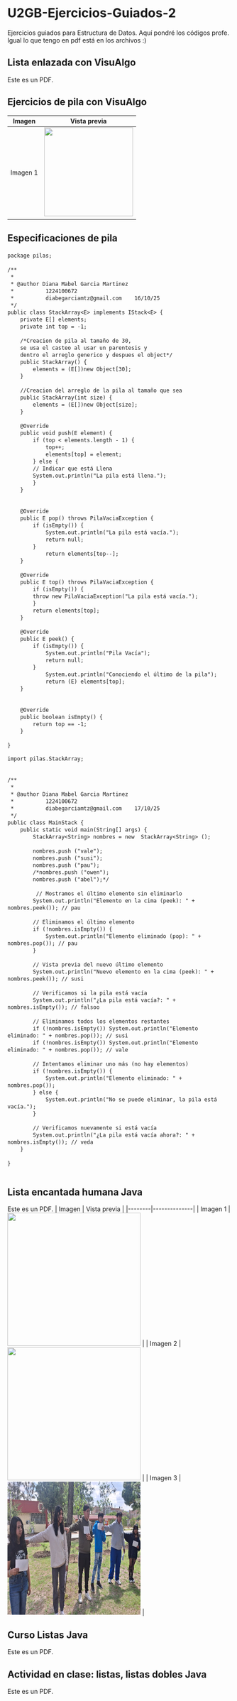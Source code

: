 # U2GB-Ejercicios-Guiados-2
Ejercicios guiados para Estructura de Datos. Aquí pondré los códigos profe. Igual lo que tengo en pdf está en los archivos :)


## Lista enlazada con VisuAlgo
Este es un PDF.

## Ejercicios de pila con VisuAlgo
| Imagen | Vista previa |
|--------|--------------|
| Imagen 1 | <img src="[[https://github.com/diabegarciamtz-coder/U2GB-Ejercicios-Guiados-2/blob/main/Imagen%20de%20WhatsApp%202025-10-03%20a%20las%2016.05.06_898dd399.jpg?raw=true](https://github.com/diabegarciamtz-coder/U2GB-Ejercicios-Guiados-2/blob/main/Pila.jpg?raw=true)](https://github.com/diabegarciamtz-coder/U2GB-Ejercicios-Guiados-2/blob/main/Pila.jpg?raw=true)" width="200" height="200"> |


## Especificaciones de pila
```
package pilas;

/**
 *
 * @author Diana Mabel Garcia Martinez
 *          1224100672
 *          diabegarciamtz@gmail.com    16/10/25
 */
public class StackArray<E> implements IStack<E> {
    private E[] elements;
    private int top = -1;

    /*Creacion de pila al tamaño de 30, 
    se usa el casteo al usar un parentesis y 
    dentro el arreglo generico y despues el object*/
    public StackArray() {
        elements = (E[])new Object[30];
    }
    
    //Creacion del arreglo de la pila al tamaño que sea
    public StackArray(int size) {
        elements = (E[])new Object[size];
    }

    @Override
    public void push(E element) {
        if (top < elements.length - 1) {
            top++;
            elements[top] = element;
        } else {
        // Indicar que está Llena
        System.out.println("La pila está llena.");
        }
    }


    @Override
    public E pop() throws PilaVaciaException {
        if (isEmpty()) {
            System.out.println("La pila está vacía.");
            return null;
        }
            return elements[top--];
    }

    @Override
    public E top() throws PilaVaciaException {
        if (isEmpty()) {
        throw new PilaVaciaException("La pila está vacía.");
        }
        return elements[top];
    }

    @Override
    public E peek() {
        if (isEmpty()) {
            System.out.println("Pila Vacía");
            return null;
        }
            System.out.println("Conociendo el último de la pila");
            return (E) elements[top];
    }


    @Override
    public boolean isEmpty() {
        return top == -1;
    }
    
}
```

```
import pilas.StackArray;


/**
 *
 * @author Diana Mabel Garcia Martinez
 *          1224100672
 *          diabegarciamtz@gmail.com    17/10/25
 */
public class MainStack {
    public static void main(String[] args) {
        StackArray<String> nombres = new  StackArray<String> ();
        
        nombres.push ("vale");
        nombres.push ("susi");
        nombres.push ("pau");
        /*nombres.push ("owen");
        nombres.push ("abel");*/
        
         // Mostramos el último elemento sin eliminarlo
        System.out.println("Elemento en la cima (peek): " + nombres.peek()); // pau

        // Eliminamos el último elemento
        if (!nombres.isEmpty()) {
            System.out.println("Elemento eliminado (pop): " + nombres.pop()); // pau
        }

        // Vista previa del nuevo último elemento
        System.out.println("Nuevo elemento en la cima (peek): " + nombres.peek()); // susi

        // Verificamos si la pila está vacía
        System.out.println("¿La pila está vacía?: " + nombres.isEmpty()); // falsoo

        // Eliminamos todos los elementos restantes
        if (!nombres.isEmpty()) System.out.println("Elemento eliminado: " + nombres.pop()); // susi
        if (!nombres.isEmpty()) System.out.println("Elemento eliminado: " + nombres.pop()); // vale

        // Intentamos eliminar uno más (no hay elementos)
        if (!nombres.isEmpty()) {
            System.out.println("Elemento eliminado: " + nombres.pop());
        } else {
            System.out.println("No se puede eliminar, la pila está vacía.");
        }

        // Verificamos nuevamente si está vacía
        System.out.println("¿La pila está vacía ahora?: " + nombres.isEmpty()); // veda
    }

}


```

## Lista encantada humana Java
Este es un PDF.
| Imagen | Vista previa |
|--------|--------------|
| Imagen 1 | <img src="[https://github.com/diabegarciamtz-coder/U2GB-Ejercicios-Guiados-2/blob/main/Imagen%20de%20WhatsApp%202025-10-03%20a%20las%2016.05.06_898dd399.jpg?raw=true](https://github.com/diabegarciamtz-coder/U2GB-Ejercicios-Guiados-2/blob/main/Lista%20Encantada%20Humana1.jpg?raw=true)" width="300" height="300"> |
| Imagen 2 | <img src="[https://github.com/diabegarciamtz-coder/U2GB-Ejercicios-Guiados-2/blob/main/Imagen%20de%20WhatsApp%202025-10-03%20a%20las%2016.05.03_caa70b7c.jpg?raw=true](https://github.com/diabegarciamtz-coder/U2GB-Ejercicios-Guiados-2/blob/main/Lista%20Encantada%20Humana2.jpg?raw=true)" width="300" height="300"> |
| Imagen 3 | <img src="https://github.com/diabegarciamtz-coder/U2GB-Ejercicios-Guiados-2/blob/main/Imagen%20de%20WhatsApp%202025-10-03%20a%20las%2016.04.56_1ca07a06.jpg?raw=true" width="300" height="300"> |


## Curso Listas Java
Este es un PDF.

## Actividad en clase: listas, listas dobles Java
Este es un PDF.
